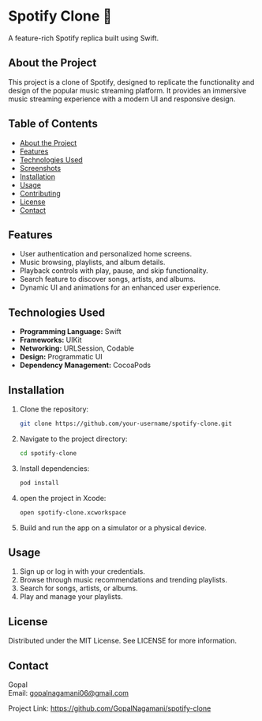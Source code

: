 # Spotify Clone 🎵

A feature-rich Spotify replica built using Swift.

## About the Project

This project is a clone of Spotify, designed to replicate the functionality and design of the popular music streaming platform. It provides an immersive music streaming experience with a modern UI and responsive design.

## Table of Contents

- [About the Project](#about-the-project)
- [Features](#features)
- [Technologies Used](#technologies-used)
- [Screenshots](#screenshots)
- [Installation](#installation)
- [Usage](#usage)
- [Contributing](#contributing)
- [License](#license)
- [Contact](#contact)

## Features

- User authentication and personalized home screens.
- Music browsing, playlists, and album details.
- Playback controls with play, pause, and skip functionality.
- Search feature to discover songs, artists, and albums.
- Dynamic UI and animations for an enhanced user experience.

## Technologies Used

- **Programming Language:** Swift
- **Frameworks:** UIKit
- **Networking:** URLSession, Codable
- **Design:** Programmatic UI
- **Dependency Management:** CocoaPods

## Installation

1. Clone the repository:
   ```bash
   git clone https://github.com/your-username/spotify-clone.git

3. Navigate to the project directory:
   ```bash
   cd spotify-clone
5. Install dependencies:
   ```bash
   pod install
7. open the project in Xcode:
   ```bash
   open spotify-clone.xcworkspace
   
9. Build and run the app on a simulator or a physical device.

## Usage

1. Sign up or log in with your credentials.
2. Browse through music recommendations and trending playlists.
3. Search for songs, artists, or albums.
4. Play and manage your playlists.

## License

Distributed under the MIT License. See LICENSE for more information.

## Contact

Gopal<br/>
Email: gopalnagamani06@gmail.com

Project Link: https://github.com/GopalNagamani/spotify-clone


